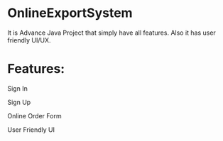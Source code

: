# OnlineExportSystem
It is Advance Java Project that simply have all features. Also it has user friendly UI/UX. 

# Features:
Sign In

Sign Up 

Online Order Form

User Friendly UI
 
